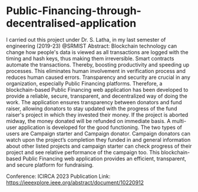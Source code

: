# Public-Financing-through-decentralised-application
I carried out this project under Dr. S. Latha, in my last semester of engineering (2019-23) @SRMIST
Abstract: Blockchain technology can change how people's data is viewed as all transactions are logged with the timing and hash keys, thus making them irreversible. Smart contracts automate the transactions. Thereby, boosting productivity and speeding up processes. This eliminates human involvement in verification process and reduces human caused errors. Transparency and security are crucial in any organization, especially Public Financing platforms. Therefore, a blockchain-based Public Financing web application has been developed to provide a reliable, secure, transparent, and decentralized way of doing the work. The application ensures transparency between donators and fund raiser, allowing donators to stay updated with the progress of the fund raiser's project in which they invested their money. If the project is aborted midway, the money donated will be refunded on immediate basis. A multi-user application is developed for the good functioning. The two types of users are Campaign starter and Campaign donator. Campaign donators can watch upon the project’s completion they funded in and general information about other listed projects and campaign starter can check progress of their project and see relative performance of the campaign too. This blockchain-based Public Financing web application provides an efficient, transparent, and secure platform for fundraising.

Conference: ICIRCA 2023
Publication Link: https://ieeexplore.ieee.org/abstract/document/10220912
